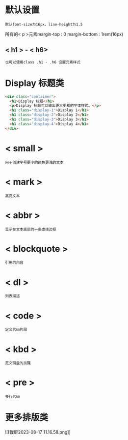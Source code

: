 # 默认设置

	默认font-size为16px，line-height为1.5

所有的< p >元素margin-top : 0 margin-bottom : 1rem(16px)

## < h1 > - < h6> 
	也可以使用class .h1 - .h6 设置元素样式

# Display 标题类

```html
<div class="container">
  <h1>Display 标题</h1>
  <p>Display 标题可以输出更大更粗的字体样式。</p>
  <h1 class="display-1">Display 1</h1>
  <h1 class="display-2">Display 2</h1>
  <h1 class="display-3">Display 3</h1>
  <h1 class="display-4">Display 4</h1>
</div>
```

# < small > 
	用于创建字号更小的颜色更浅的文本

# < mark >
	高亮文本

# < abbr > 
	显示在文本底部的一条虚线边框

# < blockquote > 
	引用的内容

# < dl > 
	列表描述

# < code > 
	定义代码片段

# < kbd > 
	定义键盘的按键

# < pre > 
	多行代码

# 更多排版类
![[截屏2023-08-17 11.16.58.png]]

